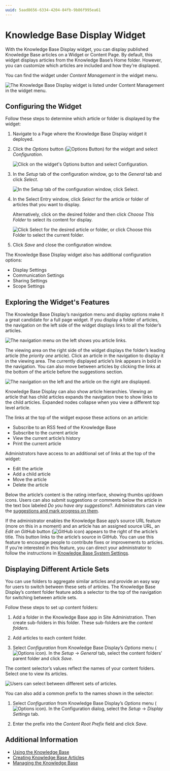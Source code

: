 ```yaml
---
uuid: 5aad8656-6334-4204-84fb-9b86f995ea61
---
```

# Knowledge Base Display Widget

With the Knowledge Base Display widget, you can display published Knowledge Base articles on a Widget or Content Page. By default, this widget displays articles from the Knowledge Base’s Home folder. However, you can customize which articles are included and how they're displayed.

You can find the widget under *Content Management* in the widget menu.

![The Knowledge Base Display widget is listed under Content Management in the widget menu.](./knowledge-base-display-widget/images/01.png)

## Configuring the Widget

Follow these steps to determine which article or folder is displayed by the widget:

1. Navigate to a Page where the Knowledge Base Display widget it deployed.

1. Click the *Options* button (![Options Button](../../images/icon-actions.png)) for the widget and select *Configuration*.

   ![Click on the widget's Options button and select Configuration.](./knowledge-base-display-widget/images/02.png)

1. In the *Setup* tab of the configuration window, go to the *General* tab and click *Select*.

    ![In the Setup tab of the configuration window, click Select.](./knowledge-base-display-widget/images/03.png)

1. In the Select Entry window, click *Select* for the article or folder of articles that you want to display.

   Alternatively, click on the desired folder and then click *Choose This Folder* to select its content for display.

   ![Click Select for the desired article or folder, or click Choose this Folder to select the current folder.](./knowledge-base-display-widget/images/04.png)

1. Click *Save* and close the configuration window.

The Knowledge Base Display widget also has additional configuration options:

* Display Settings
* Communication Settings
* Sharing Settings
* Scope Settings

## Exploring the Widget's Features

The Knowledge Base Display’s navigation menu and display options make it a great candidate for a full page widget. If you display a folder of articles, the navigation on the left side of the widget displays links to all the folder’s articles. 

![The navigation menu on the left shows you article links.](./knowledge-base-display-widget/images/05.png)

The viewing area on the right side of the widget displays the folder’s leading article (the *priority one* article). Click an article in the navigation to display it in the viewing area. The currently displayed article’s link appears in bold in the navigation. You can also move between articles by clicking the links at the bottom of the article before the suggestions section.

![The navigation on the left and the article on the right are displayed.](./knowledge-base-display-widget/images/06.png)

Knowledge Base Display can also show article hierarchies. Viewing an article that has child articles expands the navigation tree to show links to the child articles. Expanded nodes collapse when you view a different top level article.

The links at the top of the widget expose these actions on an article:

* Subscribe to an RSS feed of the Knowledge Base
* Subscribe to the current article
* View the current article’s history
* Print the current article

Administrators have access to an additional set of links at the top of the widget:

* Edit the article
* Add a child article
* Move the article
* Delete the article

Below the article’s content is the rating interface, showing thumbs up/down icons. Users can also submit suggestions or comments below the article in the text box labeled *Do you have any suggestions*?. Administrators can view the [suggestions and mark progress on them](responding-to-knowledge-base-feedback.md).

If the administrator enables the Knowledge Base app’s source URL feature (more on this in a moment) and an article has an assigned source URL, an *Edit on GitHub* button (![GitHub icon](./knowledge-base-display-widget/images/07.png)) appears to the right of the article’s title. This button links to the article’s source in GitHub. You can use this feature to encourage people to contribute fixes or improvements to articles. If you’re interested in this feature, you can direct your administrator to follow the instructions in [Knowledge Base System Settings](knowledge-base-system-settings.md).

## Displaying Different Article Sets

You can use folders to aggregate similar articles and provide an easy way for users to switch between these sets of articles. The Knowledge Base Display’s content folder feature adds a selector to the top of the navigation for switching between article sets.

Follow these steps to set up content folders:

1. Add a folder in the Knowledge Base app in Site Administration. Then create sub-folders in this folder. These sub-folders are the *content folders*.

1. Add articles to each content folder.

1. Select *Configuration* from Knowledge Base Display’s *Options* menu (![Options icon](../../images/icon-options.png)). In the *Setup* &rarr; *General* tab, select the content folders’ parent folder and click *Save*.

The content selector’s values reflect the names of your content folders. Select one to view its articles.

![Users can select between different sets of articles.](./knowledge-base-display-widget/images/05.png)

You can also add a common prefix to the names shown in the selector:

1. Select *Configuration* from Knowledge Base Display’s *Options* menu (![Options icon](../../images/icon-options.png)). In the Configuration dialog, select the *Setup* &rarr; *Display Settings* tab.

1. Enter the prefix into the *Content Root Prefix* field and click *Save*.

## Additional Information

* [Using the Knowledge Base](./using-the-knowledge-base.md)
* [Creating Knowledge Base Articles](./creating-knowledge-base-articles.md)
* [Managing the Knowledge Base](./managing-the-knowledge-base.md)
